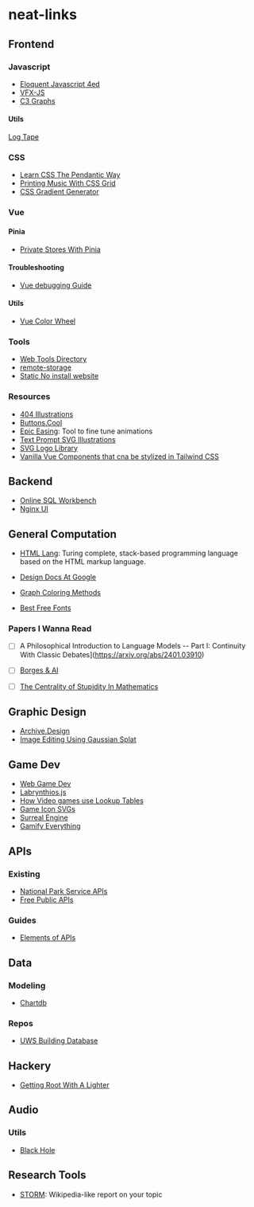 # neat-links

## Frontend

### Javascript
* [Eloquent Javascript 4ed](https://eloquentjavascript.net/)
* [VFX-JS](https://amagi.dev/vfx-js/)
*  [C3 Graphs](https://c3js.org/)

#### Utils
[Log Tape](https://github.com/dahlia/logtape)

### CSS
* [Learn CSS The Pendantic Way](https://github.com/mixu/cssbook)
* [Printing Music With CSS Grid](https://cruncher.ch/blog/printing-music-with-css-grid/)
* [CSS Gradient Generator](https://cssgradientgenerator.com/)

### Vue

#### Pinia
* [Private Stores With Pinia](https://masteringpinia.com/blog/how-to-create-private-state-in-stores)

#### Troubleshooting
* [Vue debugging Guide](https://dev.to/zipy/decoding-14-vuejs-errors-a-vuejs-debugging-guide-7nn)
#### Utils
* [Vue Color Wheel](https://vue-color-wheel.vercel.app/)
### Tools
* [Web Tools Directory](https://www.websiteplanet.com/webtools/)
* [remote-storage](https://github.com/FrigadeHQ/remote-storage)
* [Static No install website](https://pgs.sh/)
### Resources
* [404 Illustrations](https://www.kapwing.com/404-illustrations)
* [Buttons.Cool](https://www.buttons.cool/)
* [Epic Easing](https://epiceasing.com/?curve=0.470%2C0.000%2C0.745%2C0.715&language=css): Tool to fine tune animations
* [Text Prompt SVG Illustrations](https://svg.io/)
* [SVG Logo Library](https://svgl.vercel.app/)
* [Vanilla Vue Components that cna be stylized in Tailwind CSS](https://vanilla-components.com/)



## Backend
* [Online SQL Workbench](https://sql-workbench.com/)
* [Nginx UI](https://github.com/0xJacky/nginx-ui)

## General Computation
* [HTML Lang](https://html-lang.org/): Turing complete, stack-based programming language based on the HTML markup language.

* [Design Docs At Google](https://www.industrialempathy.com/posts/design-docs-at-google/)
* [Graph Coloring Methods](https://graphcoloringmethods.com/)
* [Best Free Fonts](https://bestfreefonts.com/)


### Papers I Wanna Read
- [ ] A Philosophical Introduction to Language Models -- Part I: Continuity With Classic Debates](https://arxiv.org/abs/2401.03910)

- [ ] [Borges & AI](https://arxiv.org/abs/2310.01425)
- [ ] [The Centrality of Stupidity In Mathematics](https://mathforlove.com/2024/09/the-centrality-of-stupidity-in-mathematics/)

## Graphic Design
* [Archive.Design](https://archives.design/)
* [Image Editing Using Gaussian Splat](https://www.unite.ai/image-editing-with-gaussian-splatting/)

## Game Dev
* [Web Game Dev](https://www.webgamedev.com/)
 * [Labrynthios.js](https://github.com/yantra-core/Labyrinthos.js)
* [How Video games use Lookup Tables](https://blog.frost.kiwi/WebGL-LUTS-made-simple/)
* [Game Icon SVGs](https://game-icons.net/)
* [Surreal Engine](https://github.com/dpjudas/SurrealEngine)
* [Gamify Everything](https://gamifyeverything.com/)

## APIs

### Existing
* [National Park Service APIs](https://www.nps.gov/subjects/digital/nps-data-api.htm)
* [Free Public APIs](https://www.freepublicapis.com/)

### Guides
* [ Elements of APIs](https://johnholdun.com/apis/)

## Data
### Modeling
* [Chartdb](https://chartdb.io/)

### Repos
* [UWS Building Database](https://www.upperwestsidehistory.org/building-database.html)

## Hackery

* [Getting Root With A Lighter](https://www.da.vidbuchanan.co.uk/blog/dram-emfi.html)


## Audio
### Utils
* [Black Hole](https://github.com/ExistentialAudio/BlackHole)

## Research Tools
  * [STORM](https://storm.genie.stanford.edu/): Wikipedia-like report on your topic
